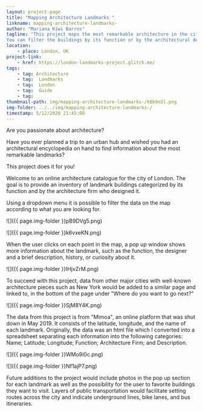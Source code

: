 ```yaml
---
layout: project-page
title: "Mapping Architecture Landmarks "
linkname: mapping-architecture-landmarks-
author: "Mariana Kiwi Barros"
tagline: "This project maps the most remarkable architecture in the city!
You can filter the buildings by its function or by the architectural design firm"
location:
    - place: London, UK
project-link:
    - href: https://london-landmarks-project.glitch.me/
tags:
    - tag: Architecture
    - tag:  Landmarks
    - tag:  London
    - tag:  Guide
    - tag:  
thumbnail-path: img/mapping-architecture-landmarks-/kBb9nSl.png
img-folder: ../../img/mapping-architecture-landmarks-/
timestamp: 5/12/2020 21:45:08
---
```

Are you passionate about architecture? 

Have you ever planned a trip to an urban hub and wished you had an architectural encyclopedia on hand to find information about the most remarkable landmarks?

This project does it for you! 

Welcome to an online architecture catalogue for the city of London. The goal is to provide an inventory of landmark buildings categorized by its function and by the architecture firm who designed it. 

Using a dropdown menu it is possible to filter the data on the map according to what you are looking for. 

![]({{ page.img-folder }}pB9DVg5.png)

![]({{ page.img-folder }}k6vxeKN.png)

When the user clicks on each point in the map, a pop up window shows more information about the landmark, such as the function, the designer and a brief description, history, or curiosity about it.

![]({{ page.img-folder }}IHjvZrM.png)

To succeed with this project, data from other major cities with well-known architecture pieces  such as New York would be added to a similar page and linked to, in the bottom of the page under "Where do you want to go next?"

![]({{ page.img-folder }}SjM8Y4K.png)

The data from this project is from "Mimoa", an online platform that was shut down in May 2019. It consists of the latitude, longitude, and the name of each landmark. Originally, the data was  an html file which I converted into a spreadsheet separating each information into the following categories: Name; Latitude; Longitude; Function; Architecture Firm; and Description.
 
![]({{ page.img-folder }}WMo9i0c.png)

![]({{ page.img-folder }}Nf1ajP7.png)

Future additions to the project would include photos in the pop up section for each landmark as well as the possibility for the user to favorite buildings they want to visit. Layers of public transportation would facilitate setting routes across the city and indicate underground lines, bike lanes, and bus itineraries. 

